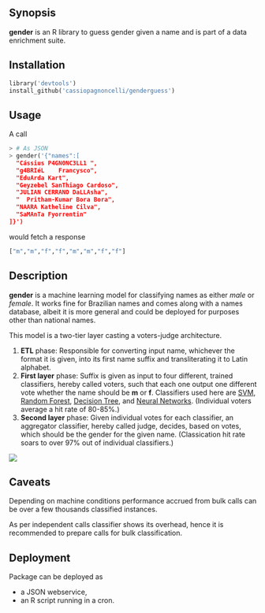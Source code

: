 ## Synopsis

__gender__ is an R library to guess gender given a name and is part of a data enrichment suite.

## Installation

```python
library('devtools')
install_github('cassiopagnoncelli/genderguess')
```

## Usage

A call

```python
> # As JSON
> gender('{"names":[
  "Cássius P4GN0NC3LL1 ",
  "g4BRIéL    Francysco",
  "EduArda Kart",
  "Geyzebel SanThiago Cardoso",
  "JULIAN CERRANO DaLLAsha",
  "  Pritham-Kumar Bora Bora",
  "NAARA Katheline Cilva",
  "SaMAnTa Fyorrentin"
]}')
```

would fetch a response

```python
["m","m","f","f","m","m","f","f"] 
```

## Description

__gender__ is a machine learning model for classifying names as either _male_ or _female_. It works fine for Brazilian names and comes along with a names database, albeit it is more general and could be deployed for purposes other than national names.

This model is a two-tier layer casting a voters-judge architecture. 

1. **ETL** phase: Responsible for converting input name, whichever the format it is given, into its first name suffix and transliterating it to Latin alphabet.
2. **First layer** phase: Suffix is given as input to four different, trained classifiers, hereby called voters, such that each one output one different vote whether the name should be **m** or **f**. Classifiers used here are 
[SVM](https://en.wikipedia.org/wiki/Support_vector_machine),
[Random Forest](https://en.wikipedia.org/wiki/Random_forest),
[Decision Tree](https://en.wikipedia.org/wiki/Decision_tree), and
[Neural Networks](https://en.wikipedia.org/wiki/Artificial_neural_network).
(Individual voters average a hit rate of 80-85%.)
3. **Second layer** phase: Given individual votes for each classifier, an aggregator classifier, hereby called judge, decides, based on votes, which should be the gender for the given name. (Classication hit rate soars to over 97% out of individual classifiers.)

<img src="http://s18.postimg.org/lohnlhe8p/gender.png" />

## Caveats

Depending on machine conditions performance accrued from bulk calls can be over a few thousands classified instances.

As per independent calls classifier shows its overhead, hence it is recommended to prepare calls for bulk classification.

## Deployment

Package can be deployed as 

* a JSON webservice,
* an R script running in a cron.



